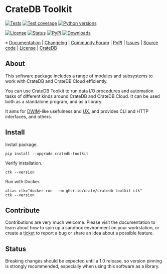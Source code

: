 # CrateDB Toolkit

[![Tests](https://github.com/crate/cratedb-toolkit/actions/workflows/main.yml/badge.svg)](https://github.com/crate/cratedb-toolkit/actions/workflows/main.yml)
[![Test coverage](https://img.shields.io/codecov/c/gh/crate/cratedb-toolkit.svg)](https://codecov.io/gh/crate/cratedb-toolkit/)
[![Python versions](https://img.shields.io/pypi/pyversions/cratedb-toolkit.svg)](https://pypi.org/project/cratedb-toolkit/)

[![License](https://img.shields.io/github/license/crate/cratedb-toolkit.svg)](https://github.com/crate/cratedb-toolkit/blob/main/LICENSE)
[![Status](https://img.shields.io/pypi/status/cratedb-toolkit.svg)](https://pypi.org/project/cratedb-toolkit/)
[![PyPI](https://img.shields.io/pypi/v/cratedb-toolkit.svg)](https://pypi.org/project/cratedb-toolkit/)
[![Downloads](https://pepy.tech/badge/cratedb-toolkit/month)](https://pepy.tech/project/cratedb-toolkit/)


» [Documentation]
| [Changelog]
| [Community Forum]
| [PyPI]
| [Issues]
| [Source code]
| [License]
| [CrateDB]


## About

This software package includes a range of modules and subsystems to work
with CrateDB and CrateDB Cloud efficiently.

You can use CrateDB Toolkit to run data I/O procedures and automation tasks
of different kinds around CrateDB and CrateDB Cloud. It can be used both as
a standalone program, and as a library.

It aims for [DWIM]-like usefulness and [UX], and provides CLI and HTTP
interfaces, and others.


## Install

Install package.
```shell
pip install --upgrade cratedb-toolkit
```

Verify installation.
```shell
ctk --version
```

Run with Docker.
```shell
alias ctk="docker run --rm ghcr.io/crate/cratedb-toolkit ctk"
ctk --version
```


## Contribute

Contributions are very much welcome. Please visit the [](#sandbox)
documentation to learn about how to spin up a sandbox environment on your
workstation, or create a [ticket][Issues] to report a bug or share an idea
about a possible feature.

## Status

Breaking changes should be expected until a 1.0 release, so version pinning is
strongly recommended, especially when using this software as a library.




[Changelog]: https://github.com/crate/cratedb-toolkit/blob/main/CHANGES.md
[Community Forum]: https://community.crate.io/
[CrateDB]: https://crate.io/products/cratedb
[CrateDB Cloud]: https://console.cratedb.cloud/
[Documentation]: https://cratedb-toolkit.readthedocs.io/
[DWIM]: https://en.wikipedia.org/wiki/DWIM
[Issues]: https://github.com/crate/cratedb-toolkit/issues
[License]: https://github.com/crate/cratedb-toolkit/blob/main/LICENSE
[PyPI]: https://pypi.org/project/cratedb-toolkit/
[Source code]: https://github.com/crate/cratedb-toolkit
[UX]: https://en.wikipedia.org/wiki/User_experience
